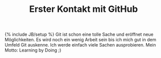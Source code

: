 ﻿---
layout: post
title: "Erster Kontakt mit GitHub"
description: "05-07-20012"
category: allg.
tags: []
---
{% include JB/setup %}
Git ist schon eine tolle Sache und eröffnet neue Möglichkeiten.
Es wird noch ein wenig Arbeit sein bis ich mich gut in dem Umfeld Git auskenne.
Ich werde einfach viele Sachen ausprobieren.
Mein Motto: Learning by Doing ;)
